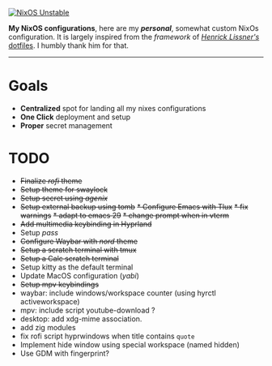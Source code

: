 
[![NixOS Unstable](https://img.shields.io/badge/NixOS-unstable-blue.svg?style=flat-square&logo=NixOS&logoColor=white)](https://nixos.org)

**My NixOS configurations**, here are my ___personal___, somewhat custom NixOs configuration. It is largely inspired from 
the _framework_ of  [_Henrick Lissner's_ dotfiles](https://github.com/hlissner/dotfiles). I humbly thank him for that.

---
# Goals
 - **Centralized** spot for landing all my nixes configurations
 - **One Click** deployment and setup
 - **Proper** secret management
 
# TODO 
 * ~~Finalize _rofi_ theme~~
 * ~~Setup theme for swaylock~~
 * ~~Setup secret using _agenix_~~
 * ~~Setup external backup using tomb~~
 ~~* Configure Emacs with Tlux~~
   ~~* fix warnings~~
   ~~* adapt to emacs 29~~
   ~~* change prompt when in vterm~~
 * ~~Add multimedia keybinding in Hyprland~~
 * Setup _pass_
 * ~~Configure Waybar with _nord_ theme~~
 * ~~Setup a scratch terminal with tmux~~
 * ~~Setup a Calc scratch terminal~~
 * Setup kitty as the default terminal
 * Update MacOS configuration (_yabi_)
 * ~~Setup mpv keybindings~~
 * waybar: include windows/workspace counter (using hyrctl activeworkspace)
 * mpv: include script youtube-download ? 
 * desktop: add xdg-mime association. 
 * add zig modules
 * fix rofi script hyprwindows when title contains ```quote```
 * Implement hide window using special workspace (named hidden)
 * Use GDM with fingerprint? 


